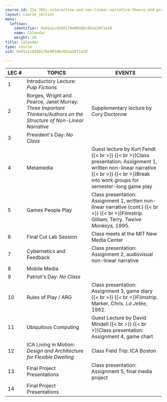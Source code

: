 ```yaml
---
course_id: 21w-765j-interactive-and-non-linear-narrative-theory-and-practice-spring-2006
layout: course_section
menu:
  leftnav:
    identifier: 9a91a1cd260170e903dbc02aa26f1a20
    name: Calendar
    weight: 20
title: Calendar
type: course
uid: 9a91a1cd260170e903dbc02aa26f1a20

---
```


| LEC # | TOPICS | EVENTS |
| --- | --- | --- |
| 1 | Introductory Lecture: _Pulp Fictions_ |  |
| 2 | Borges, Wright and Pearce, Janet Murray: _Three Important Thinkers/Authors on the Structure of Non-Linear Narrative_ | Supplementary lecture by Cory Doctorow |
| 3 | President's Day: _No Class_ |  |
| 4 | Metamedia | Guest lecture by Kurt Fendt  {{< br >}}  {{< br >}}Class presentation: Assignment 1, written non-linear narrative  {{< br >}}  {{< br >}}Break into work groups for semester-long game play |
| 5 | Games People Play | Class presentation: Assignment 1, written non-linear narrative (cont.)  {{< br >}}  {{< br >}}Filmstrip. Gilliam, Terry. _Twelve Monkeys,_ 1995. |
| 6 | Final Cut Lab Session | Class meets at the MIT New Media Center |
| 7 | Cybernetics and Feedback | Class presentation: Assignment 2, audiovisual non-linear narrative |
| 8 | Mobile Media |  |
| 9 | Patriot's Day: _No Class_ |  |
| 10 | Rules of Play / ARG | Class presentation: Assignment 3, game diary  {{< br >}}  {{< br >}}Filmstrip. Marker, Chris. _La Jetée_, 1962. |
| 11 | Ubiquitous Computing | Guest Lecture by David Mindell  {{< br >}}  {{< br >}}Class presentation: Assignment 4, game chart |
| 12 | ICA Living in Motion: _Design and Architecture for Flexible Dwelling_ | Class Field Trip: ICA Boston |
| 13 | Final Project Presentations | Class presentation: Assignment 5, final media project |
| 14 | Final Project Presentations |